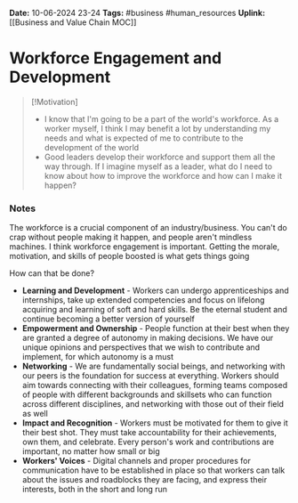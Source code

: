 **Date:** 10-06-2024 23-24
**Tags:** #business #human_resources
**Uplink:** [[Business and Value Chain MOC]]

# Workforce Engagement and Development

>[!Motivation]
>- I know that I'm going to be a part of the world's workforce. As a worker myself, I think I may benefit a lot by understanding my needs and what is expected of me to contribute to the development of the world
>- Good leaders develop their workforce and support them all the way through. If I imagine myself as a leader, what do I need to know about how to improve the workforce and how can I make it happen?
### Notes
The workforce is a crucial component of an industry/business. You can't do crap without people making it happen, and people aren't mindless machines. I think workforce engagement is important. Getting the morale, motivation, and skills of people boosted is what gets things going

How can that be done?
- **Learning and Development** - Workers can undergo apprenticeships and internships, take up extended competencies and focus on lifelong acquiring and learning of soft and hard skills. Be the eternal student and continue becoming a better version of yourself
- **Empowerment and Ownership** - People function at their best when they are granted a degree of autonomy in making decisions. We have our unique opinions and perspectives that we wish to contribute and implement, for which autonomy is a must
- **Networking** - We are fundamentally social beings, and networking with our peers is the foundation for success at everything. Workers should aim towards connecting with their colleagues, forming teams composed of people with different backgrounds and skillsets who can function across different disciplines, and networking with those out of their field as well
- **Impact and Recognition** - Workers must be motivated for them to give it their best shot. They must take accountability for their achievements, own them, and celebrate. Every person's work and contributions are important, no matter how small or big
- **Workers' Voices** - Digital channels and proper procedures for communication have to be established in place so that workers can talk about the issues and roadblocks they are facing, and express their interests, both in the short and long run

